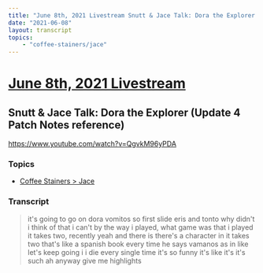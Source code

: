 ```yaml
---
title: "June 8th, 2021 Livestream Snutt & Jace Talk: Dora the Explorer (Update 4 Patch Notes reference)"
date: "2021-06-08"
layout: transcript
topics:
    - "coffee-stainers/jace"
---
```

# [June 8th, 2021 Livestream](../2021-06-08.md)
## Snutt & Jace Talk: Dora the Explorer (Update 4 Patch Notes reference)
https://www.youtube.com/watch?v=QgvkM96yPDA

### Topics
* [Coffee Stainers > Jace](../topics/coffee-stainers/jace.md)

### Transcript

> it's going to go on dora vomitos so first slide eris and tonto why didn't i think of that i can't by the way i played, what game was that i played it takes two, recently yeah and there is there's a character in it takes two that's like a spanish book every time he says vamanos as in like let's keep going i i die every single time it's so funny it's like it's it's such ah anyway give me highlights
